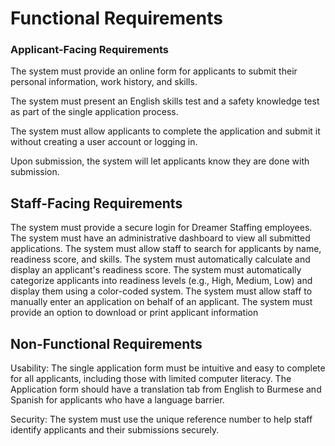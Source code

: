 # Functional Requirements

### Applicant-Facing Requirements

The system must provide an online form for applicants to submit their personal information, work history, and skills.

The system must present an English skills test and a safety knowledge test as part of the single application process.

The system must allow applicants to complete the application and submit it without creating a user account or logging in.

Upon submission, the system will let applicants know they are done with submission.

## Staff-Facing Requirements

The system must provide a secure login for Dreamer Staffing employees.
The system must have an administrative dashboard to view all submitted applications.
The system must allow staff to search for applicants by name, readiness score, and skills.
The system must automatically calculate and display an applicant's readiness score.
The system must automatically categorize applicants into readiness levels (e.g., High, Medium, Low) and display them using a color-coded system.
The system must allow staff to manually enter an application on behalf of an applicant.
The system must provide an option to download or print applicant information


## Non-Functional Requirements
Usability: The single application form must be intuitive and easy to complete for all applicants, including those with limited computer literacy. The Application form should have a translation tab from English to Burmese and Spanish for applicants who have a language barrier. 

Security: The system must use the unique reference number to help staff identify applicants and their submissions securely.


